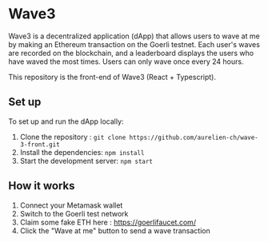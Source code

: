 # Wave3

Wave3 is a decentralized application (dApp) that allows users to wave at me by making an Ethereum transaction on the Goerli testnet. Each user's waves are recorded on the blockchain, and a leaderboard displays the users who have waved the most times. Users can only wave once every 24 hours.

This repository is the front-end of Wave3 (React + Typescript).

## Set up

To set up and run the dApp locally:

1. Clone the repository : `git clone https://github.com/aurelien-ch/wave-3-front.git`
2. Install the dependencies: `npm install`
3. Start the development server: `npm start`

## How it works

1. Connect your Metamask wallet
2. Switch to the Goerli test network
3. Claim some fake ETH here : https://goerlifaucet.com/
4. Click the "Wave at me" button to send a wave transaction
